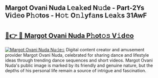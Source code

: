 ## Margot Ovani Nuda L𝚎a𝚔ed N𝚞𝚍e - Part-2Ys Vi𝚍𝚎o P𝚑𝚘tos - H𝚘𝚝 O𝚗𝚕yf𝚊ns L𝚎a𝚔s 31AwF

# <h2><a href="http://kf7yx1.oniu.top/?m=Margot+Ovani+Nuda">🔗👉 🔴 Margot Ovani Nuda P𝚑ot𝚘𝚜 V𝚒d𝚎o</a></h2>

[![Margot Ovani Nuda Nu𝚍e𝚜](https://i.imgur.com/0qMVB7G.gif)](http://kf7yx1.oniu.top/?m=Margot+Ovani+Nuda)
Digital content creator and amusement provider Margot Ovani Nuda, celebrated for sharing dance and lifestyle ideas through trending dance sequences and short videos. Margot Ovani Nuda's public image is marked by its friendly and genuine nature, but the depths of his personal life remain a source of intrigue and fascination.  
